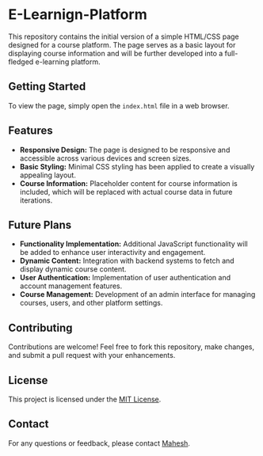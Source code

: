 # E-Learnign-Platform
This repository contains the initial version of a simple HTML/CSS page designed for a course platform. The page serves as a basic layout for displaying course information and will be further developed into a full-fledged e-learning platform.

## Getting Started
To view the page, simply open the `index.html` file in a web browser.

## Features
- **Responsive Design:** The page is designed to be responsive and accessible across various devices and screen sizes.
- **Basic Styling:** Minimal CSS styling has been applied to create a visually appealing layout.
- **Course Information:** Placeholder content for course information is included, which will be replaced with actual course data in future iterations.

## Future Plans
- **Functionality Implementation:** Additional JavaScript functionality will be added to enhance user interactivity and engagement.
- **Dynamic Content:** Integration with backend systems to fetch and display dynamic course content.
- **User Authentication:** Implementation of user authentication and account management features.
- **Course Management:** Development of an admin interface for managing courses, users, and other platform settings.

## Contributing
Contributions are welcome! Feel free to fork this repository, make changes, and submit a pull request with your enhancements.

## License
This project is licensed under the [MIT License](LICENSE.txt).

## Contact
For any questions or feedback, please contact [Mahesh](mailto:maheshrana9520@gmail.com).
